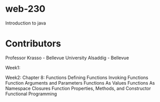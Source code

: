 # web-230

Introduction to java

# Contributors

Professor Krasso - Bellevue University Alsaddig - Bellevue

Week1:


Week2:
Chapter 8: Functions
Defining Functions
Invoking Functions
Function Arguments and Parameters
Functions As Values
Functions As Namespace
Closures
Function Properties, Methods, and Constructor
Functional Programming
